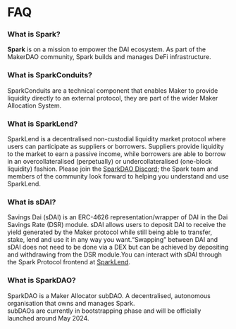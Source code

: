 # FAQ

### What is Spark?

**Spark** is on a mission to empower the DAI ecosystem. As part of the MakerDAO community, Spark builds and manages DeFi infrastructure.

### What is SparkConduits?

SparkConduits are a technical component that enables Maker to provide liquidity directly to an external protocol, they are part of the wider Maker Allocation System.

### What is SparkLend?

SparkLend is a decentralised non-custodial liquidity market protocol where users can participate as suppliers or borrowers. Suppliers provide liquidity to the market to earn a passive income, while borrowers are able to borrow in an overcollateralised (perpetually) or undercollateralised (one-block liquidity) fashion. Please join the [SparkDAO Discord](https://discord.gg/sparkdao); the Spark team and members of the community look forward to helping you understand and use SparkLend.

### What is sDAI? <a href="#what-is-sdai" id="what-is-sdai"></a>

Savings Dai (sDAI) is an ERC-4626 representation/wrapper of DAI in the Dai Savings Rate (DSR) module. sDAI allows users to deposit DAI to receive the yield generated by the Maker protocol while still being able to transfer, stake, lend and use it in any way you want.“Swapping” between DAI and sDAI does not need to be done via a DEX but can be achieved by depositing and withdrawing from the DSR module.You can interact with sDAI through the Spark Protocol frontend at [SparkLend](https://app.spark.fi/sdai/).

### What is SparkDAO?

SparkDAO is a Maker Allocator subDAO. A decentralised, autonomous organisation that owns and manages Spark.\
subDAOs are currently in bootstrapping phase and will be officially launched around May 2024.
